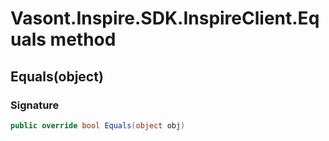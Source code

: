 # Vasont.Inspire.SDK.InspireClient.Equals method
## Equals(object)
### Signature
```csharp
public override bool Equals(object obj)
```
